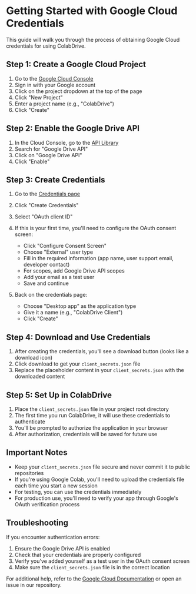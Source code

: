 # Getting Started with Google Cloud Credentials

This guide will walk you through the process of obtaining Google Cloud credentials for using ColabDrive.

## Step 1: Create a Google Cloud Project

1. Go to the [Google Cloud Console](https://console.cloud.google.com/)
2. Sign in with your Google account
3. Click on the project dropdown at the top of the page
4. Click "New Project"
5. Enter a project name (e.g., "ColabDrive")
6. Click "Create"

## Step 2: Enable the Google Drive API

1. In the Cloud Console, go to the [API Library](https://console.cloud.google.com/apis/library)
2. Search for "Google Drive API"
3. Click on "Google Drive API"
4. Click "Enable"

## Step 3: Create Credentials

1. Go to the [Credentials page](https://console.cloud.google.com/apis/credentials)
2. Click "Create Credentials"
3. Select "OAuth client ID"
4. If this is your first time, you'll need to configure the OAuth consent screen:
   - Click "Configure Consent Screen"
   - Choose "External" user type
   - Fill in the required information (app name, user support email, developer contact)
   - For scopes, add Google Drive API scopes
   - Add your email as a test user
   - Save and continue

5. Back on the credentials page:
   - Choose "Desktop app" as the application type
   - Give it a name (e.g., "ColabDrive Client")
   - Click "Create"

## Step 4: Download and Use Credentials

1. After creating the credentials, you'll see a download button (looks like a download icon)
2. Click download to get your `client_secrets.json` file
3. Replace the placeholder content in your `client_secrets.json` with the downloaded content

## Step 5: Set Up in ColabDrive

1. Place the `client_secrets.json` file in your project root directory
2. The first time you run ColabDrive, it will use these credentials to authenticate
3. You'll be prompted to authorize the application in your browser
4. After authorization, credentials will be saved for future use

## Important Notes

- Keep your `client_secrets.json` file secure and never commit it to public repositories
- If you're using Google Colab, you'll need to upload the credentials file each time you start a new session
- For testing, you can use the credentials immediately
- For production use, you'll need to verify your app through Google's OAuth verification process

## Troubleshooting

If you encounter authentication errors:
1. Ensure the Google Drive API is enabled
2. Check that your credentials are properly configured
3. Verify you've added yourself as a test user in the OAuth consent screen
4. Make sure the `client_secrets.json` file is in the correct location

For additional help, refer to the [Google Cloud Documentation](https://cloud.google.com/docs) or open an issue in our repository.
